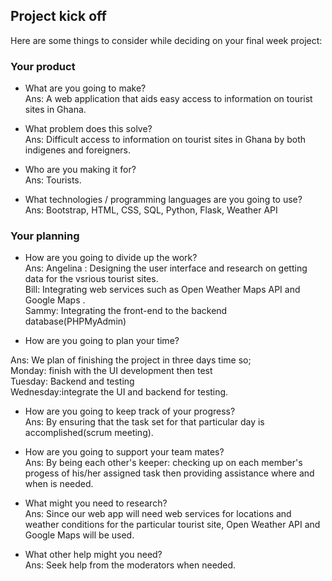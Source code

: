 ## Project kick off

Here are some things to consider while deciding on your final week project:

### Your product

* What are you going to make?<br/>
Ans: A web application that aids easy access to information on tourist sites in Ghana.


* What problem does this solve?<br/>
Ans: Difficult access to information on tourist sites in Ghana by both indigenes and foreigners.



* Who are you making it for?<br/>
Ans: Tourists.

* What technologies / programming languages are you going to use?<br/>
Ans: Bootstrap, HTML, CSS, SQL, Python, Flask, Weather API

### Your planning

* How are you going to divide up the work?<br/>
Ans: Angelina : Designing the user interface and research on getting data for the vsrious tourist sites.<br/>
     Bill:  Integrating web services such as Open Weather Maps API and Google Maps .<br/>
     Sammy: Integrating the front-end to the backend database(PHPMyAdmin)

* How are you going to plan your time?<br/>

Ans: We plan of finishing the project in three days time so;<br/>
Monday: finish with the UI development then test<br/>
Tuesday: Backend and testing<br/>
Wednesday:integrate the UI and backend for testing.


* How are you going to keep track of your progress?<br/>
Ans: By ensuring that the task set for that particular day is accomplished(scrum meeting).

* How are you going to support your team mates?<br/>
Ans: By being each other's keeper: checking up on each member's progess of his/her assigned task then providing assistance where and when is needed.

* What might you need to research?<br/>
Ans:  Since our web app will need web services for locations and weather conditions for the particular tourist site, Open Weather API and Google Maps will be used.

* What other help might you need?<br/>
Ans: Seek help from the moderators when needed.






